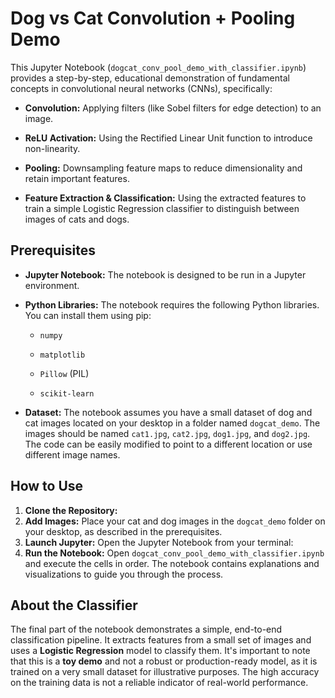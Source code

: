 # Dog vs Cat Convolution + Pooling Demo

This Jupyter Notebook (`dogcat_conv_pool_demo_with_classifier.ipynb`) provides a step-by-step, educational demonstration of fundamental concepts in convolutional neural networks (CNNs), specifically:

* **Convolution:** Applying filters (like Sobel filters for edge detection) to an image.

* **ReLU Activation:** Using the Rectified Linear Unit function to introduce non-linearity.

* **Pooling:** Downsampling feature maps to reduce dimensionality and retain important features.

* **Feature Extraction & Classification:** Using the extracted features to train a simple Logistic Regression classifier to distinguish between images of cats and dogs.

## Prerequisites

* **Jupyter Notebook:** The notebook is designed to be run in a Jupyter environment.

* **Python Libraries:** The notebook requires the following Python libraries. You can install them using pip:

  * `numpy`

  * `matplotlib`

  * `Pillow` (PIL)

  * `scikit-learn`

* **Dataset:** The notebook assumes you have a small dataset of dog and cat images located on your desktop in a folder named `dogcat_demo`. The images should be named `cat1.jpg`, `cat2.jpg`, `dog1.jpg`, and `dog2.jpg`. The code can be easily modified to point to a different location or use different image names.

## How to Use

1. **Clone the Repository:**
2. **Add Images:** Place your cat and dog images in the `dogcat_demo` folder on your desktop, as described in the prerequisites.
3. **Launch Jupyter:** Open the Jupyter Notebook from your terminal:
4. **Run the Notebook:** Open `dogcat_conv_pool_demo_with_classifier.ipynb` and execute the cells in order. The notebook contains explanations and visualizations to guide you through the process.

## About the Classifier

The final part of the notebook demonstrates a simple, end-to-end classification pipeline. It extracts features from a small set of images and uses a **Logistic Regression** model to classify them. It's important to note that this is a **toy demo** and not a robust or production-ready model, as it is trained on a very small dataset for illustrative purposes. The high accuracy on the training data is not a reliable indicator of real-world performance.
